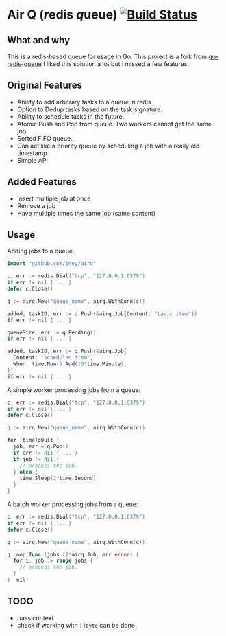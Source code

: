 # Air Q (*r*edis *q*ueue) <a href="https://travis-ci.com/jney/airq"><img src="https://travis-ci.com/jney/airq.svg?branch=main" alt="Build Status"></a>

## What and why

This is a redis-based queue for usage in Go.
This project is a fork from [go-redis-queue](https://github.com/agilebits/go-redis-queue)
I liked this solution a lot but i missed a few features.

## Original Features

- Ability to add arbitrary tasks to a queue in redis
- Option to Dedup tasks based on the task signature.
- Ability to schedule tasks in the future.
- Atomic Push and Pop from queue. Two workers cannot get the same job.
- Sorted FIFO queue.
- Can act like a priority queue by scheduling a job with a really old timestamp
- Simple API

## Added Features

- Insert multiple job at once
- Remove a job
- Have multiple times the same job (same content)

## Usage

Adding jobs to a queue.

```go
import "github.com/jney/airq"
```

```go
c, err := redis.Dial("tcp", "127.0.0.1:6379")
if err != nil { ... }
defer c.Close()

q := airq.New("queue_name", airq.WithConn(c))

added, taskID, err := q.Push(&airq.Job{Content: "basic item"})
if err != nil { ... }

queueSize, err := q.Pending()
if err != nil { ... }

added, taskID, err := q.Push(&airq.Job{
  Content: "scheduled item",
  When: time.Now().Add(10*time.Minute),
})
if err != nil { ... }
```

A simple worker processing jobs from a queue:

```go
c, err := redis.Dial("tcp", "127.0.0.1:6379")
if err != nil { ... }
defer c.Close()

q := airq.New("queue_name", airq.WithConn(c))

for !timeToQuit {
  job, err = q.Pop()
  if err != nil { ... }
  if job != nil {
    // process the job.
  } else {
    time.Sleep(2*time.Second)
  }
}
```

A batch worker processing jobs from a queue:

```go
c, err := redis.Dial("tcp", "127.0.0.1:6379")
if err != nil { ... }
defer c.Close()

q := airq.New("queue_name", airq.WithConn(c))

q.Loop(func (jobs []*airq.Job, err error) {
  for i, job := range jobs {
    // process the job.
  }
}, nil)
```

## TODO

- pass context
- check if working with `[]byte` can be done
